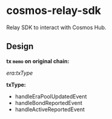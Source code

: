 # cosmos-relay-sdk

Relay SDK to interact with Cosmos Hub.

## Design

**tx `memo` on original chain:**

*era:txType*

**txType:**

* handleEraPoolUpdatedEvent
* handleBondReportedEvent
* handleActiveReportedEvent